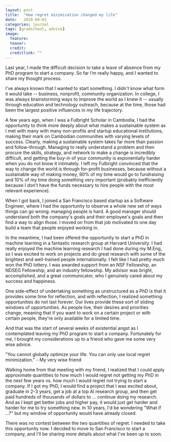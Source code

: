 ```yaml
---
layout: post
title:  "How regret minimization changed my life"
date:   2018-09-01
categories: journal
tags: [gradschool, advice]
image:
  feature: 
  teaser: 
  credit:  
  creditlink: ""
---
```

<p class="intro"><span class="dropcap">L</span>ast year, I made the difficult decision to take a leave of absence from my PhD program to start a company. So far I’m really happy, and I wanted to share my thought process.</p>

I've always known that I wanted to start something. I didn't know what form it would take -- business, nonprofit, community organization. In college, I was always brainstorming ways to improve the world as I knew it -- usually through education and technology outreach, because at the time, those had been the largest positive influences in my life trajectory.

A few years ago, when I was a Fulbright Scholar in Cambodia, I had the opportunity to think more deeply about what makes a sustainable system as I met with many with many non-profits and startup educational institutions, making their mark on Cambodian communities with varying levels of success. Clearly, making a sustainable system takes far more than passion and follow-through. Managing to really understand a problem and then procure the skills, strategy, and network to make a change is incredibly difficult, and getting the buy-in of your community is exponentially harder when you do not know it intimately. I left my Fulbright convinced that the way to change the world is through for-profit businesses, because without a sustainable way of making money, 90% of my time would go to fundraising and 10% of my time doing something very important (probably inefficiently because I don't have the funds necessary to hire people with the most relevant experience).

When I got back, I joined a San Francisco based startup as a Software Engineer, where I had the opportunity to observe a whole new set of ways things can go wrong: managing people is hard. A good manager should understand both the company's goals and their employee's goals and then find a way to align those. I moved on from that job motivated to one day build a team that people enjoyed working in.

In the meantime, I had been offered the opportunity to start a PhD in machine learning in a fantastic research group at Harvard University. I had really enjoyed the machine learning research I had done during my M.Eng, so I was excited to work on projects and do great research with some of the brightest and well-trained people internationally. I felt like I had pretty much won the PhD lottery. I was awarded support from an NSF Fellowship, an NDSEG Fellowship, and an industry fellowship. My advisor was bright, accomplished, and a great communicator, who I genuinely cared about my success and happiness.

One side-effect of undertaking something as unstructured as a PhD is that it provides some time for reflection, and with reflection, I realized something: opportunities do not last forever. Our lives provide these sort of sliding windows of opportunities. As people live, their desires and priorities change, meaning that if you want to work on a certain project or with certain people, they're only available for a limited time.

And that was the start of several weeks of existential angst as I contemplated leaving my PhD program to start a company. Fortunately for me, I brought my considerations up to a friend who gave me some very wise advice.

"You cannot globally optimize your life. You can only use local regret minimization." - My very wise friend

Walking home from that meeting with my friend, I realized that I could apply approximate quantities to how much I would regret not getting my PhD in the next few years vs. how much I would regret not trying to start a company. If I got my PhD, I would find a project that I was excited about, graduate in 2-3 years, get a job at a top AI research group, and then get paid hundreds of thousands of dollars to ... continue doing my research. And as I kept get better jobs and higher pay, it would just get harder and harder for me to try something new. In 10 years, I'd be wondering "What if ...?" but my window of opportunity would have already closed.

There was no contest between the two quantities of regret. I needed to take this opportunity now. I decided to move to San Francisco to start a company, and I'll be sharing more details about what I've been up to soon.


